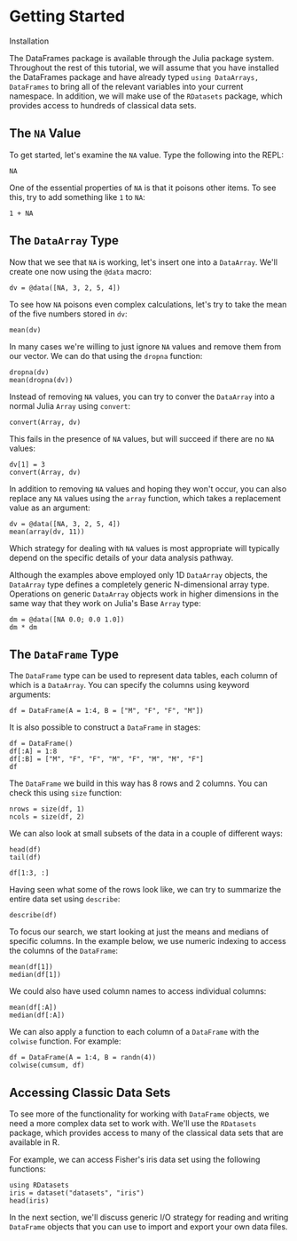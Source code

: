 Getting Started
===============

Installation

The DataFrames package is available through the Julia package system. Throughout the rest of this tutorial, we will assume that you have installed the DataFrames package and have already typed `using DataArrays, DataFrames` to bring all of the relevant variables into your current namespace. In addition, we will make use of the `RDatasets` package, which provides access to hundreds of classical data sets.

The `NA` Value
--------------

To get started, let's examine the `NA` value. Type the following into the REPL:

    NA

One of the essential properties of `NA` is that it poisons other items. To see this, try to add something like `1` to `NA`:

    1 + NA

The `DataArray` Type
--------------------

Now that we see that `NA` is working, let's insert one into a `DataArray`. We'll create one now using the `@data` macro:

    dv = @data([NA, 3, 2, 5, 4])

To see how `NA` poisons even complex calculations, let's try to take the mean of the five numbers stored in `dv`:

    mean(dv)

In many cases we're willing to just ignore `NA` values and remove them from our vector. We can do that using the `dropna` function:

    dropna(dv)
    mean(dropna(dv))

Instead of removing `NA` values, you can try to conver the `DataArray` into a normal Julia `Array` using `convert`:

    convert(Array, dv)

This fails in the presence of `NA` values, but will succeed if there are no `NA` values:

    dv[1] = 3
    convert(Array, dv)

In addition to removing `NA` values and hoping they won't occur, you can also replace any `NA` values using the `array` function, which takes a replacement value as an argument:

    dv = @data([NA, 3, 2, 5, 4])
    mean(array(dv, 11))

Which strategy for dealing with `NA` values is most appropriate will typically depend on the specific details of your data analysis pathway.

Although the examples above employed only 1D `DataArray` objects, the `DataArray` type defines a completely generic N-dimensional array type. Operations on generic `DataArray` objects work in higher dimensions in the same way that they work on Julia's Base `Array` type:

    dm = @data([NA 0.0; 0.0 1.0])
    dm * dm

The `DataFrame` Type
--------------------

The `DataFrame` type can be used to represent data tables, each column of which is a `DataArray`. You can specify the columns using keyword arguments:

    df = DataFrame(A = 1:4, B = ["M", "F", "F", "M"])

It is also possible to construct a `DataFrame` in stages:

    df = DataFrame()
    df[:A] = 1:8
    df[:B] = ["M", "F", "F", "M", "F", "M", "M", "F"]
    df

The `DataFrame` we build in this way has 8 rows and 2 columns. You can check this using `size` function:

    nrows = size(df, 1)
    ncols = size(df, 2)

We can also look at small subsets of the data in a couple of different ways:

    head(df)
    tail(df)

    df[1:3, :]

Having seen what some of the rows look like, we can try to summarize the entire data set using `describe`:

    describe(df)

To focus our search, we start looking at just the means and medians of specific columns. In the example below, we use numeric indexing to access the columns of the `DataFrame`:

    mean(df[1])
    median(df[1])

We could also have used column names to access individual columns:

    mean(df[:A])
    median(df[:A])

We can also apply a function to each column of a `DataFrame` with the `colwise` function. For example:

    df = DataFrame(A = 1:4, B = randn(4))
    colwise(cumsum, df)

Accessing Classic Data Sets
---------------------------

To see more of the functionality for working with `DataFrame` objects, we need a more complex data set to work with. We'll use the `RDatasets` package, which provides access to many of the classical data sets that are available in R.

For example, we can access Fisher's iris data set using the following functions:

    using RDatasets
    iris = dataset("datasets", "iris")
    head(iris)

In the next section, we'll discuss generic I/O strategy for reading and writing `DataFrame` objects that you can use to import and export your own data files.

